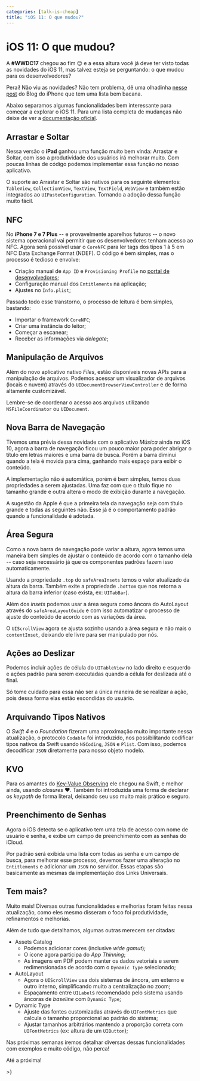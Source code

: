 ```yaml
---
categories: [talk-is-cheap]
title: "iOS 11: O que mudou?"
---
```


# iOS 11: O que mudou?
A **#WWDC17** chegou ao fim 😔 e a essa altura você já deve ter visto todas as novidades do iOS 11, mas talvez esteja se perguntando: o que mudou para os desenvolvedores?

Peraí! Não viu as novidades? Não tem problema, dê uma olhadinha [nesse post][bdi-ios] do Blog do iPhone que tem uma lista bem bacana.

Abaixo separamos algumas funcionalidades bem interessante para começar a explorar o iOS 11. Para uma lista completa de mudanças não deixe de ver a [documentação oficial][api-diff].

## Arrastar e Soltar
Nessa versão o **iPad** ganhou uma função muito bem vinda: Arrastar e Soltar, com isso a produtividade dos usuários irá melhorar muito. Com poucas linhas de código podemos implementar essa função no nosso aplicativo.

O suporte ao Arrastar e Soltar são nativos para os seguinte elementos: `TableView`, `CollectionView`, `TextView`, `TextField`, `WebView` e também estão integrados ao `UIPasteConfiguration`. Tornando a adoção dessa função muito fácil.

## NFC
No **iPhone 7 e 7 Plus** -- e provavelmente aparelhos futuros -- o novo sistema operacional vai permitir que os desenvolvedores tenham acesso ao NFC. Agora será possível usar o `CoreNFC` para ler tags dos tipos 1 à 5 em NFC Data Exchange Format (NDEF). O código é bem simples, mas o processo é tedioso e envolve:
- Criação manual de `App ID` e `Provisioning Profile` no [portal de desenvolvedores][apple-dev];
- Configuração manual dos `Entitlements` na aplicação;
- Ajustes no `Info.plist`;

Passado todo esse transtorno, o processo de leitura é bem simples, bastando:
- Importar o framework `CoreNFC`;
- Criar uma instância do leitor;
- Começar a escanear;
- Receber as informações via _delegate_;

## Manipulação de Arquivos
Além do novo aplicativo nativo _Files_, estão disponíveis novas APIs para a manipulação de arquivos. Podemos acessar um visualizador de arquivos (locais e nuvem) através do `UIDocumentBrowserViewController` e de forma altamente customizável.

Lembre-se de coordenar o acesso aos arquivos utilizando `NSFileCoordinator` ou `UIDocument`.

## Nova Barra de Navegação
Tivemos uma prévia dessa novidade com o aplicativo _Música_ ainda no iOS 10, agora a barra de navegação ficou um pouco maior para poder abrigar o título em letras maiores e uma barra de busca. Porém a barra diminui quando a tela é movida para cima, ganhando mais espaço para exibir o conteúdo.

A implementação não é automática, porém é bem simples, temos duas propriedades a serem ajustadas. Uma faz com que o título fique no tamanho grande e outra altera o modo de exibição durante a navegação.

A sugestão da Apple é que a primeira tela da navegação seja com título grande e todas as seguintes não. Esse já é o comportamento padrão quando a funcionalidade é adotada.

## Área Segura
Como a nova barra de navegação pode variar a altura, agora temos uma maneira bem simples de ajustar o conteúdo de acordo com o tamanho dela -- caso seja necessário já que os componentes padrões fazem isso automaticamente.

Usando a propriedade `.top` do `safeAreaInsets` temos o valor atualizado da altura da barra. Também exite a propriedade `.bottom` que nos retorna a altura da barra inferior (caso exista, ex: `UITabBar`).

Além dos _insets_ podemos usar a área segura como âncora do AutoLayout através do `safeAreaLayoutGuide` e com isso automatizar o processo de ajuste do conteúdo de acordo com as variações da área.

O `UIScrollView` agora se ajusta sozinho usando a área segura e não mais o `contentInset`, deixando ele livre para ser manipulado por nós.

## Ações ao Deslizar
Podemos incluir ações de célula do `UITableView` no lado direito e esquerdo e ações padrão para serem executadas quando a célula for deslizada até o final.

Só tome cuidado para essa não ser a única maneira de se realizar a ação, pois dessa forma elas estão escondidas do usuário.

## Arquivando Tipos Nativos
O _Swift 4_ e o _Foundation_ fizeram uma aproximação muito importante nessa atualização, o protocolo `Codable` foi introduzido, nos possibilitando codificar tipos nativos da Swift usando `NSCoding`, `JSON` e `Plist`. Com isso, podemos decodificar `JSON` diretamente para nosso objeto modelo.

## KVO
Para os amantes do [Key-Value Observing][doc-kvo] ele chegou na Swift, e melhor ainda, usando _closures_ ❤️. Também foi introduzida uma forma de declarar os _keypath_ de forma literal, deixando seu uso muito mais prático e seguro.

## Preenchimento de Senhas
Agora o iOS detecta se o aplicativo tem uma tela de acesso com nome de usuário e senha, e exibe um campo de preenchimento com as senhas do iCloud.

Por padrão será exibida uma lista com todas as senha e um campo de busca, para melhorar esse processo, devemos fazer uma alteração no `Entitlements` e adicionar um `JSON` no servidor. Essas etapas são basicamente as mesmas da implementação dos Links Universais.

## Tem mais?
Muito mais! Diversas outras funcionalidades e melhorias foram feitas nessa atualização, como eles mesmo disseram o foco foi produtividade, refinamentos e melhorias.

Além de tudo que detalhamos, algumas outras merecem ser citadas:
- Assets Catalog
	- Podemos adicionar cores (inclusive _wide gamut_);
	- O ícone agora participa do _App Thinning_;
	- As imagens em PDF podem manter os dados vetoriais e serem redimensionadas de acordo com o `Dynamic Type` selecionado;
- AutoLayout
	- Agora o `UIScrollView` usa dois sistemas de âncora, um externo e outro interno, simplificando muito a centralização no zoom;
	- Espaçamento entre `UILabel`s recomendado pelo sistema usando âncoras de _baseline_ com `Dynamic Type`;
- Dynamic Type
	- Ajuste das fontes customizadas através do `UIFontMetrics` que calcula o tamanho proporcional ao padrão do sistema;
	- Ajustar tamanhos arbitrários mantendo a proporção correta com `UIFontMetrics` (ex: altura de um `UIButton`);

Nas próximas semanas iremos detalhar diversas dessas funcionalidades com exemplos e muito código, não perca!

Até a próxima!

\>}

[bdi-ios]: https://blogdoiphone.com/2017/06/confira-algumas-novidades-que-virao-no-ios-11/
[api-diff]: https://developer.apple.com/documentation?changes=latest_minor
[apple-dev]: https://developer.apple.com/
[doc-kvo]: https://developer.apple.com/library/content/documentation/Cocoa/Conceptual/KeyValueObserving/KeyValueObserving.html
